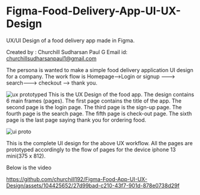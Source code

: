 # Figma-Food-Delivery-App-UI-UX-Design

UX/UI Design of a food delivery app made in Figma.

Created by : Churchill Sudharsan Paul G
Email id: churchillsudharsanpaul1@gmail.com

The persona is wanted to make a simple food delivery application UI design for a company.
The work flow is Homepage-->Login or signup ---> search---> checkout --> thank you.

![ux prototyped ](https://github.com/churchill192/Figma-Food-App-UI-UX-Design/assets/104425652/92618794-abff-4b20-b27e-ea07dc8279e0)
This is the UX Design of the food app. The design contains 6 main frames (pages).
The first page contains the title of the app.
The second page is the login page.
The third page is the sign-up page.
The fourth page is the search page.
The fifth page is check-out page.
The sixth page is the last page saying thank you for ordering food.


![ui proto](https://github.com/churchill192/Figma-Food-App-UI-UX-Design/assets/104425652/718f8811-1cc4-485a-a1b0-57bfb296d6b5)


This is the complete UI design for the above UX workflow.
All the pages are prototyped accordingly to the flow of pages for the device iphone 13 mini(375 x 812).

Below is the video

https://github.com/churchill192/Figma-Food-App-UI-UX-Design/assets/104425652/27d99bad-c210-43f7-901d-878e0738d29f



